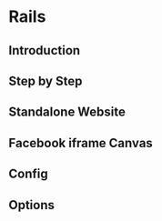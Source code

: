 
# Rails

## Introduction

## Step by Step

## Standalone Website

## Facebook iframe Canvas

## Config

## Options
